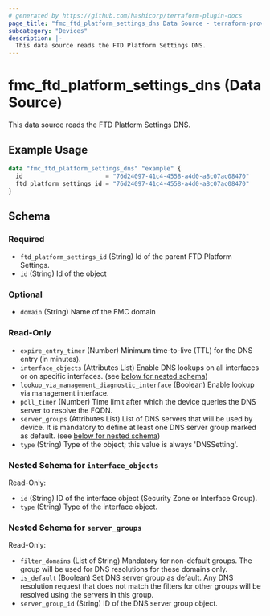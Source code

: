 ```yaml
---
# generated by https://github.com/hashicorp/terraform-plugin-docs
page_title: "fmc_ftd_platform_settings_dns Data Source - terraform-provider-fmc"
subcategory: "Devices"
description: |-
  This data source reads the FTD Platform Settings DNS.
---
```


# fmc_ftd_platform_settings_dns (Data Source)

This data source reads the FTD Platform Settings DNS.

## Example Usage

```terraform
data "fmc_ftd_platform_settings_dns" "example" {
  id                       = "76d24097-41c4-4558-a4d0-a8c07ac08470"
  ftd_platform_settings_id = "76d24097-41c4-4558-a4d0-a8c07ac08470"
}
```

<!-- schema generated by tfplugindocs -->
## Schema

### Required

- `ftd_platform_settings_id` (String) Id of the parent FTD Platform Settings.
- `id` (String) Id of the object

### Optional

- `domain` (String) Name of the FMC domain

### Read-Only

- `expire_entry_timer` (Number) Minimum time-to-live (TTL) for the DNS entry (in minutes).
- `interface_objects` (Attributes List) Enable DNS lookups on all interfaces or on specific interfaces. (see [below for nested schema](#nestedatt--interface_objects))
- `lookup_via_management_diagnostic_interface` (Boolean) Enable lookup via management interface.
- `poll_timer` (Number) Time limit after which the device queries the DNS server to resolve the FQDN.
- `server_groups` (Attributes List) List of DNS servers that will be used by device. It is mandatory to define at least one DNS server group marked as default. (see [below for nested schema](#nestedatt--server_groups))
- `type` (String) Type of the object; this value is always 'DNSSetting'.

<a id="nestedatt--interface_objects"></a>
### Nested Schema for `interface_objects`

Read-Only:

- `id` (String) ID of the interface object (Security Zone or Interface Group).
- `type` (String) Type of the interface object.


<a id="nestedatt--server_groups"></a>
### Nested Schema for `server_groups`

Read-Only:

- `filter_domains` (List of String) Mandatory for non-default groups. The group will be used for DNS resolutions for these domains only.
- `is_default` (Boolean) Set DNS server group as default. Any DNS resolution request that does not match the filters for other groups will be resolved using the servers in this group.
- `server_group_id` (String) ID of the DNS server group object.
